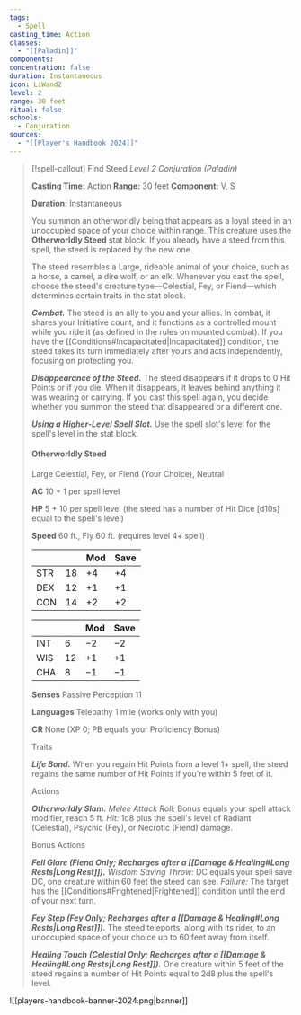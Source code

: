 ```yaml
---
tags:
  - Spell
casting_time: Action
classes:
  - "[[Paladin]]"
components:
concentration: false
duration: Instantaneous
icon: LiWand2
level: 2
range: 30 feet
ritual: false
schools:
  - Conjuration
sources: 
  - "[[Player's Handbook 2024]]"
---
```

>[!spell-callout] Find Steed
>_Level 2 Conjuration (Paladin)_
>
>**Casting Time:** Action
>**Range:** 30 feet
>**Component:** V, S
>
>**Duration:** Instantaneous
>
>You summon an otherworldly being that appears as a loyal steed in an unoccupied space of your choice within range. This creature uses the **Otherworldly Steed** stat block. If you already have a steed from this spell, the steed is replaced by the new one.
>
>The steed resembles a Large, rideable animal of your choice, such as a horse, a camel, a dire wolf, or an elk. Whenever you cast the spell, choose the steed's creature type—Celestial, Fey, or Fiend—which determines certain traits in the stat block.
>
>**_Combat._** The steed is an ally to you and your allies. In combat, it shares your Initiative count, and it functions as a controlled mount while you ride it (as defined in the rules on mounted combat). If you have the [[Conditions#Incapacitated\|Incapacitated]] condition, the steed takes its turn immediately after yours and acts independently, focusing on protecting you.
>
>**_Disappearance of the Steed._** The steed disappears if it drops to 0 Hit Points or if you die. When it disappears, it leaves behind anything it was wearing or carrying. If you cast this spell again, you decide whether you summon the steed that disappeared or a different one.
>
>**_Using a Higher-Level Spell Slot._** Use the spell slot's level for the spell's level in the stat block.
>
>#### Otherworldly Steed
>
>Large Celestial, Fey, or Fiend (Your Choice), Neutral
>
>**AC** 10 + 1 per spell level
>
>**HP** 5 + 10 per spell level (the steed has a number of Hit Dice [d10s] equal to the spell's level)
>
>**Speed** 60 ft., Fly 60 ft. (requires level 4+ spell)
>
>|||Mod|Save|
>|---|---|---|---|
>|STR|18|+4|+4|
>|DEX|12|+1|+1|
>|CON|14|+2|+2|
>
>|||Mod|Save|
>|---|---|---|---|
>|INT|6|−2|−2|
>|WIS|12|+1|+1|
>|CHA|8|−1|−1|
>
>**Senses** Passive Perception 11
>
>**Languages** Telepathy 1 mile (works only with you)
>
>**CR** None (XP 0; PB equals your Proficiency Bonus)
>
>Traits
>
>**_Life Bond._** When you regain Hit Points from a level 1+ spell, the steed regains the same number of Hit Points if you're within 5 feet of it.
>
>Actions
>
>**_Otherworldly Slam._** _Melee Attack Roll:_ Bonus equals your spell attack modifier, reach 5 ft. _Hit:_ 1d8 plus the spell's level of Radiant (Celestial), Psychic (Fey), or Necrotic (Fiend) damage.
>
>Bonus Actions
>
>**_Fell Glare (Fiend Only; Recharges after a [[Damage & Healing#Long Rests\|Long Rest]])._** _Wisdom Saving Throw:_ DC equals your spell save DC, one creature within 60 feet the steed can see. _Failure:_ The target has the [[Conditions#Frightened\|Frightened]] condition until the end of your next turn.
>
>**_Fey Step (Fey Only; Recharges after a [[Damage & Healing#Long Rests\|Long Rest]])._** The steed teleports, along with its rider, to an unoccupied space of your choice up to 60 feet away from itself.
>
>**_Healing Touch (Celestial Only; Recharges after a [[Damage & Healing#Long Rests\|Long Rest]])._** One creature within 5 feet of the steed regains a number of Hit Points equal to 2d8 plus the spell's level.


![[players-handbook-banner-2024.png|banner]]